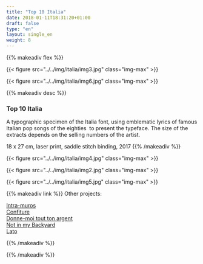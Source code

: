 ```yaml
---
title: "Top 10 Italia"
date: 2018-01-11T18:31:20+01:00
draft: false
type: "en"
layout: single_en
weight: 8
---
```


{{% makeadiv flex %}}

{{< figure src="../../img/italia/img3.jpg" class="img-max" >}}

{{< figure src="../../img/italia/img6.jpg" class="img-max" >}}

{{% makeadiv desc %}}
### Top 10 Italia

A typographic specimen of the Italia font, using emblematic lyrics of famous Italian pop songs of the eighties  to present the typeface. The size of the extracts depends on the selling numbers of the artist.

18 x 27 cm, laser print, saddle stitch binding, 2017
{{% /makeadiv %}}

{{< figure src="../../img/italia/img4.jpg" class="img-max" >}}

{{< figure src="../../img/italia/img2.jpg" class="img-max" >}}

{{< figure src="../../img/italia/img5.jpg" class="img-max" >}}

{{% makeadiv link %}}
Other projects:

[Intra-muros](https://carolinesorin.com/en/intramuros)  
[Confiture](https://carolinesorin.com/en/confiture)  
[Donne-moi tout ton argent](https://carolinesorin.com/en/argent)  
[Not in my Backyard](https://carolinesorin.com/en/backyard)  
[Lato](https://carolinesorin.com/en/lato)

{{% /makeadiv %}}

{{% /makeadiv %}}